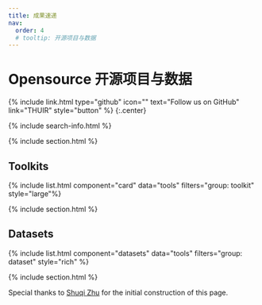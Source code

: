 ```yaml
---
title: 成果速递
nav:
  order: 4
  # tooltip: 开源项目与数据
---
```


# <i class="fas fa-code-branch"></i>Opensource 开源项目与数据

{%
  include link.html
  type="github"
  icon=""
  text="Follow us on GitHub"
  link="THUIR"
  style="button"
%}
{:.center}

{% include search-info.html %}

{% include section.html %}

## Toolkits

{% include list.html component="card" data="tools" filters="group: toolkit" style="large"%}

{% include section.html %}

## Datasets

{% include list.html component="datasets" data="tools" filters="group: dataset" style="rich" %}

{% include section.html %}

Special thanks to [Shuqi Zhu](/lab-website-template/members/2_stu_2022_zhushuqi.html) for the initial construction of this page.